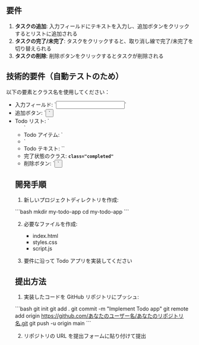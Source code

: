 ## 要件

1. **タスクの追加**: 入力フィールドにテキストを入力し、追加ボタンをクリックするとリストに追加される
2. **タスクの完了/未完了**: タスクをクリックすると、取り消し線で完了/未完了を切り替えられる
3. **タスクの削除**: 削除ボタンをクリックするとタスクが削除される

## 技術的要件（自動テストのため）

以下の要素とクラス名を使用してください：

- 入力フィールド: \`<input id="todo-input">\`
- 追加ボタン: \`<button id="add-button">\`
- Todo リスト: \`<ul id="todo-list">\`
- Todo アイテム: \`<li class="todo-item">\`
- Todo テキスト: \`<span class="todo-text">\`
- 完了状態のクラス: <code><strong>class="completed"</strong></code>
- 削除ボタン: \`<button class="delete-btn">\`

## 開発手順

1. 新しいプロジェクトディレクトリを作成:

\`\`\`bash
mkdir my-todo-app
cd my-todo-app
\`\`\`

2. 必要なファイルを作成:

   - index.html
   - styles.css
   - script.js

3. 要件に沿って Todo アプリを実装してください

## 提出方法

1. 実装したコードを GitHub リポジトリにプッシュ:

\`\`\`bash
git init
git add .
git commit -m "Implement Todo app"
git remote add origin https://github.com/あなたのユーザー名/あなたのリポジトリ名.git
git push -u origin main
\`\`\`

2. リポジトリの URL を提出フォームに貼り付けて提出
